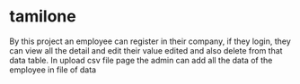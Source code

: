 # tamilone

By this project an employee can register in their company, if they login, they can view all the detail and edit their value edited and also delete from that data table.
In upload csv file page the admin can add all the data of the employee in file of data

